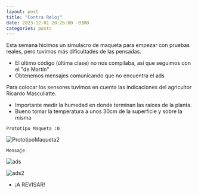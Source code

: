 ```yaml
---
layout: post
title: "Contra Reloj"
date: 2023-12-01 20:26:00 -0300
categories: posts
---
```



Esta semana hicimos un simulacro de maqueta para empezar con pruebas reales, pero tuvimos más dificultades de las pensadas.
  -  El último código (última clase) no nos compilaba, así que seguimos con el "de Martín"
  -  Obtenemos mensajes comunicando que no encuentra el ads

Para colocar los sensores tuvimos en cuenta las indicaciones del agricultor Ricardo Masculiatte.
  - Importante medir la humedad en donde terminan las raíces de la planta.
  - Bueno tomar la temperatura a unos 30cm de la superficie y sobre la misma
   
`Prototipo Maqueta :0 `

![PrototipoMaqueta2](/proyecto-plant-o-matic/assets/PrototipoMaqueta2.jpg)

`Mensaje`
 
![ads](/proyecto-plant-o-matic/assets/ads.jpeg)

![ads2](/proyecto-plant-o-matic/assets/ads2.jpg)

  -   ¡A REVISAR!

 
